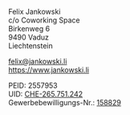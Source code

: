 Felix Jankowski  
c/o Coworking Space  
Birkenweg 6  
9490 Vaduz  
Liechtenstein


[felix@jankowski.li](mailto:felix@jankowski.li)  
https://www.jankowski.li

PEID: 2557953  
UID: [CHE-265.751.242](https://www.uid.admin.ch/Detail.aspx?uid_id=CHE-265.751.242)  
Gewerbebewilligungs-Nr.: [158829](/Gewerbebewilligung.pdf)  
